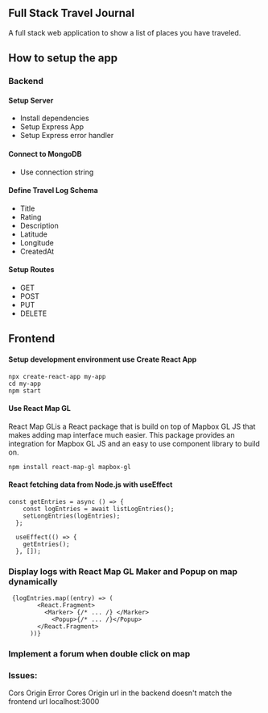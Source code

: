 ## Full Stack Travel Journal

A full stack web application to show a list of places you have traveled.

## How to setup the app

### Backend

#### Setup Server

- Install dependencies
- Setup Express App
- Setup Express error handler

#### Connect to MongoDB

- Use connection string

#### Define Travel Log Schema

- Title
- Rating
- Description
- Latitude
- Longitude
- CreatedAt

#### Setup Routes

- GET
- POST
- PUT
- DELETE

## Frontend

#### Setup development environment use Create React App

```
npx create-react-app my-app
cd my-app
npm start
```

#### Use React Map GL

React Map GLis a React package that is build on top of Mapbox GL JS that makes adding map interface much easier. This package provides an integration for Mapbox GL JS and an easy to use component library to build on.

```
npm install react-map-gl mapbox-gl
```

#### React fetching data from Node.js with useEffect

```
const getEntries = async () => {
    const logEntries = await listLogEntries();
    setLongEntries(logEntries);
  };

  useEffect(() => {
    getEntries();
  }, []);
```

### Display logs with React Map GL Maker and Popup on map dynamically

```
 {logEntries.map((entry) => (
        <React.Fragment>
          <Marker> {/* ... /} </Marker>
            <Popup>{/* ... /}</Popup>
        </React.Fragment>
      ))}
```

### Implement a forum when double click on map

### Issues:

Cors Origin Error
Cores Origin url in the backend doesn't match the frontend url localhost:3000
